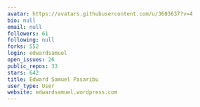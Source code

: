 ```yaml
---
avatar: https://avatars.githubusercontent.com/u/3603637?v=4
bio: null
email: null
followers: 61
following: null
forks: 552
login: edwardsamuel
open_issues: 26
public_repos: 33
stars: 642
title: Edward Samuel Pasaribu
user_type: User
website: edwardsamuel.wordpress.com
---
```

